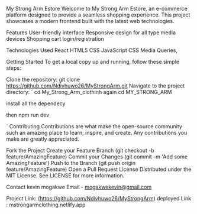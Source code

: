 My Strong Arm Estore
Welcome to My Strong Arm Estore, an e-commerce platform designed to provide a seamless shopping experience. This project showcases a modern frontend built with the latest web technologies.

Features
User-friendly interface
Responsive design for all type media devices
Shopping cart
login/registration

Technologies Used
React
HTML5
CSS
JavaScript
CSS Media Queries,

Getting Started
To get a local copy up and running, follow these simple steps:

Clone the repository:
git clone https://github.com/Ndivhuwo26/MyStrongArm.git
Navigate to the project directory: ` cd My_Strong_Arm_clothinh
again cd MY_STRONG_ARM

install all the dependecy

then npm run dev

`
Contributing
Contributions are what make the open-source community such an amazing place to learn, inspire, and create. Any contributions you make are greatly appreciated.

Fork the Project
Create your Feature Branch (git checkout -b feature/AmazingFeature)
Commit your Changes (git commit -m 'Add some AmazingFeature')
Push to the Branch (git push origin feature/AmazingFeature)
Open a Pull Request
License
Distributed under the MIT License. See LICENSE for more information.

Contact
kevin mogakwe Email - mogakwekevin@gmail.com

Project Link: (https://github.com/Ndivhuwo26/MyStrongArm)
deployed Link : mstrongarmclothing.netlify.app
